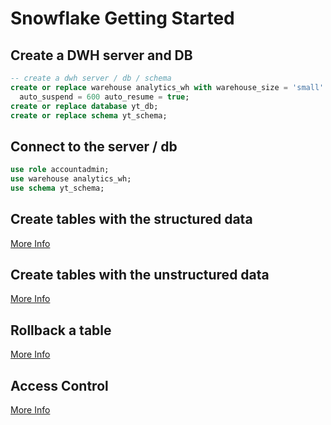 # Snowflake Getting Started

## Create a DWH server and DB
```sql
-- create a dwh server / db / schema
create or replace warehouse analytics_wh with warehouse_size = 'small' warehouse_type = 'standard' 
  auto_suspend = 600 auto_resume = true;
create or replace database yt_db;
create or replace schema yt_schema;
```

## Connect to the server / db

```sql
use role accountadmin;
use warehouse analytics_wh;
use schema yt_schema;
```

## Create tables with the structured data
[More Info](https://github.com/yuyatinnefeld/snowflake/tree/main/getting-started/structured-data)

## Create tables with the unstructured data
[More Info](https://github.com/yuyatinnefeld/snowflake/tree/main/getting-started/unstructured-data)

## Rollback a table
[More Info](https://github.com/yuyatinnefeld/snowflake/tree/main/getting-started/rollback-table)

## Access Control
[More Info](https://github.com/yuyatinnefeld/snowflake/tree/main/getting-started/access-control)
